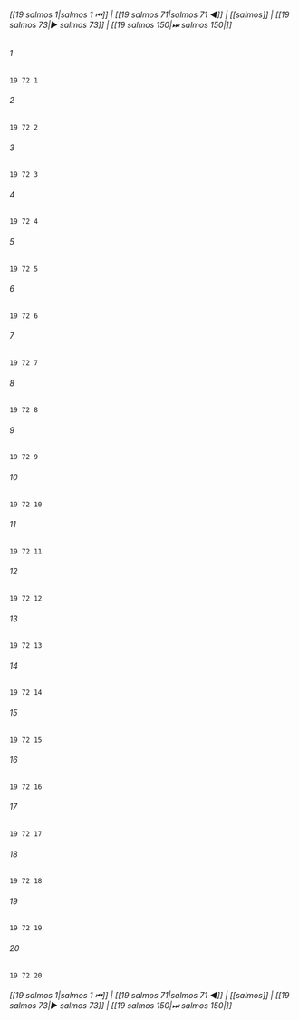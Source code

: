
###### [[19 salmos 1|salmos 1 ⏮]] | [[19 salmos 71|salmos 71 ◀]] | [[salmos]] | [[19 salmos 73|▶ salmos 73]] | [[19 salmos 150|⏭ salmos 150|]]

###### 1
``` verse
19 72 1 
```
###### 2
``` verse
19 72 2 
```
###### 3
``` verse
19 72 3 
```
###### 4
``` verse
19 72 4 
```
###### 5
``` verse
19 72 5 
```
###### 6
``` verse
19 72 6 
```
###### 7
``` verse
19 72 7 
```
###### 8
``` verse
19 72 8 
```
###### 9
``` verse
19 72 9 
```
###### 10
``` verse
19 72 10 
```
###### 11
``` verse
19 72 11 
```
###### 12
``` verse
19 72 12 
```
###### 13
``` verse
19 72 13 
```
###### 14
``` verse
19 72 14 
```
###### 15
``` verse
19 72 15 
```
###### 16
``` verse
19 72 16 
```
###### 17
``` verse
19 72 17 
```
###### 18
``` verse
19 72 18 
```
###### 19
``` verse
19 72 19 
```
###### 20
``` verse
19 72 20 
```

###### [[19 salmos 1|salmos 1 ⏮]] | [[19 salmos 71|salmos 71 ◀]] | [[salmos]] | [[19 salmos 73|▶ salmos 73]] | [[19 salmos 150|⏭ salmos 150|]]

